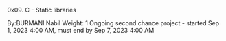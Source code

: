 0x09. C - Static libraries

 By:BURMANI Nabil
 Weight: 1
 Ongoing second chance project - started Sep 1, 2023 4:00 AM, must end by Sep 7, 2023 4:00 AM
